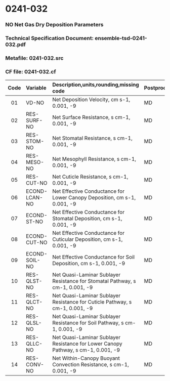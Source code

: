 # 0241-032
### NO Net Gas Dry Deposition Parameters
### Technical Specification Document: ensemble-tsd-0241-032.pdf
### Metafile: 0241-032.src
### CF file: 0241-032.cf
|Code|Variable|Description,units,rounding,missing code|Postprocessing|
|:-:|:-|:-|:-|
|01|VD-NO|Net Deposition Velocity, cm s-1, 0.001, -9|MD|
|02|RES-SURF-NO|Net Surface Resistance, s cm-1, 0.001, -9|MD|
|03|RES-STOM-NO|Net Stomatal Resistance, s cm-1, 0.001, -9|MD|
|04|RES-MESO-NO|Net Mesophyll Resistance, s cm-1, 0.001, -9|MD|
|05|RES-CUT-NO|Net Cuticle Resistance, s cm-1, 0.001, -9|MD|
|06|ECOND-LCAN-NO|Net Effective Conductance for Lower Canopy Deposition, cm s-1, 0.001, -9|MD|
|07|ECOND-ST-NO|Net Effective Conductance for Stomatal Deposition, cm s-1, 0.001, -9|MD|
|08|ECOND-CUT-NO|Net Effective Conductance for Cuticular Deposition, cm s-1, 0.001, -9|MD|
|09|ECOND-SOIL-NO|Net Effective Conductance for Soil Deposition, cm s-1, 0.001, -9|MD|
|10|RES-QLST-NO|Net Quasi-Laminar Sublayer Resistance for Stomatal Pathway, s cm-1, 0.001, -9|MD|
|11|RES-QLCT-NO|Net Quasi-Laminar Sublayer Resistance for Cuticle Pathway, s cm-1, 0.001, -9|MD|
|12|RES-QLSL-NO|Net Quasi-Laminar Sublayer Resistance for Soil  Pathway, s cm-1, 0.001, -9|MD|
|13|RES-QLLC-NO|Net Quasi-Laminar Sublayer Resistance for Lower Canopy Pathway, s cm-1, 0.001, -9|MD|
|14|RES-CONV-NO|Net Within-Canopy Buoyant Convection Resistance, s cm-1, 0.001, -9|MD|
